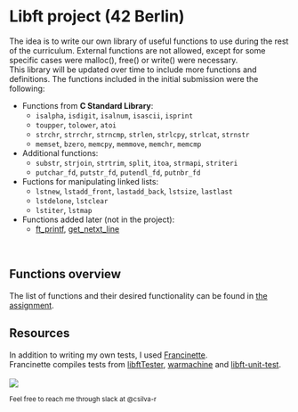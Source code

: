 # Libft project (42 Berlin)
The idea is to write our own library of useful functions to use during the rest of the curriculum. External functions are not allowed, except for some specific cases were malloc(), free() or write() were necessary. <br>
This library will be updated over time to include more functions and definitions. The functions included in the initial submission were the following:
- Functions from <b>C Standard Library</b>:
  - <code>isalpha</code>, <code>isdigit</code>, <code>isalnum</code>, <code>isascii</code>, <code>isprint</code>
  - <code>toupper</code>, <code>tolower</code>, <code>atoi</code>
  - <code>strchr</code>, <code>strrchr</code>, <code>strncmp</code>, <code>strlen</code>, <code>strlcpy</code>, <code>strlcat</code>, <code>strnstr</code>
  - <code>memset</code>, <code>bzero</code>, <code>memcpy</code>, <code>memmove</code>, <code>memchr</code>, <code>memcmp</code>
- Additional functions:
  - <code>substr</code>, <code>strjoin</code>, <code>strtrim</code>, <code>split</code>, <code>itoa</code>, <code>strmapi</code>, <code>striteri</code>
  - <code>putchar_fd</code>, <code>putstr_fd</code>, <code>putendl_fd</code>, <code>putnbr_fd</code>
- Fuctions for manipulating linked lists:
  - <code>lstnew</code>, <code>lstadd_front</code>, <code>lastadd_back</code>, <code>lstsize</code>, <code>lastlast</code>
  - <code>lstdelone</code>, <code>lstclear</code>
  - <code>lstiter</code>, <code>lstmap</code>
- Functions added later (not in the project):
  - <a href="https://github.com/budindepunk/42_printf">ft_printf</a>, <a href="https://github.com/budindepunk/42_get_next_line">get_netxt_line</a>
<br>
<h2>Functions overview</h2>
The list of functions and their desired functionality can be found in <a href="https://github.com/budindepunk/42_libft/blob/main/en.subject.pdf">the assignment</a>.
<h2>Resources</h2>
In addition to writing my own tests, I used <a href="https://github.com/xicodomingues/francinette">Francinette</a>.<br>
Francinette compiles tests from <a href="https://github.com/Tripouille/libftTester">libftTester</a>, <a href="https://github.com/y3ll0w42/libft-war-machine">warmachine</a> and <a href="https://github.com/alelievr/libft-unit-test">libft-unit-test</a>.<br>
<br>
<img src="https://github.com/budindepunk/42_libft/assets/83190363/1c6ce4f0-fd04-4a42-aa1e-3e769a63f7dc">

<sub>Feel free to reach me through slack at @csilva-r</sub>
